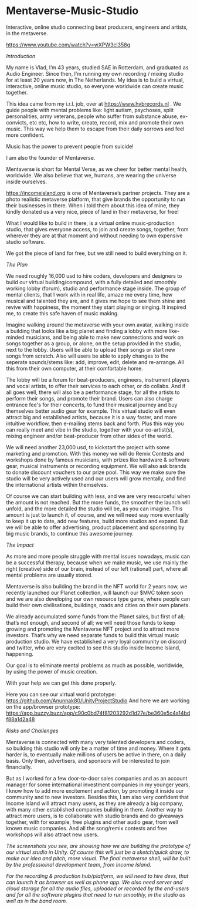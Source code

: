# Mentaverse-Music-Studio
Interactive, online studio connecting beat producers, engineers and artists, in the metaverse.


https://www.youtube.com/watch?v=wXPW3cl358g 


*Introduction*

My name is Vlad, I’m 43 years, studied SAE in Rotterdam, and graduated as Audio Engineer.
Since then, I’m running my own recording / mixing studio for at least 20 years now, in The Netherlands. My idea is to build a virtual, interactive, online music studio, so everyone worldwide can create music together.

This idea came from my i.r.l. job, over at https://www.hvbrecords.nl .
We guide people with mental problems like: light autism, psychoses, split personalities, army veterans, people who suffer from substance abuse, ex-convicts, etc etc, how to write, create, record, mix and promote their own music. This way we help them to escape from their daily sorrows and feel more confident.

Music has the power to prevent people from suicide!

I am also the founder of Mentaverse.

Mentaverse is short for Mental Verse, as we cheer for better mental health, worldwide.
We also believe that we, humans, are wearing the universe inside ourselves.



 


https://incomeisland.org is one of Mentaverse’s partner projects. They are a photo realistic metaverse platform, that give brands the opportunity to run their businesses in there.
When i told them about this idea of mine, they kindly donated us a very nice, piece of land in their metaverse, for free!

What I would like to build in there, is a virtual online music-production studio, that gives everyone access, to join and create songs, together, from wherever they are at that moment and without needing to own expensive studio software.

We got the piece of land for free, but we still need to build everything on it.



 

 

*The Plan*

We need roughly 16,000 usd to hire coders, developers and designers to build our virtual building/compound, with a fully detailed and smoothly working lobby (forum), studio and performance stage inside.
The group of mental clients, that I work with in real life, amaze me every time, how musical and talented they are, and it gives me hope to see them shine and revive with happiness, the moment they start playing or singing. It inspired me, to create this safe haven of music making.

Imagine walking around the metaverse with your own avatar, walking inside a building that looks like a big planet and finding a lobby with more like-minded musicians, and being able to make new connections and work on songs together as a group, or alone, on the setup provided in the studio, next to the lobby.
Users will be able to upload their songs or start new songs from scratch. Also will users be able to apply changes to the seperate sounds/stems like: add, improve, edit, delete and re-arrange.
All this from their own computer, at their comfortable home.

The lobby will be a forum for beat-producers, engineers, instrument players and vocal artists, to offer their services to each other, or do collabs.
And if all goes well, there will also be a performance stage, for all the artists to perform their songs, and promote their brand. Users can also charge entrance fee's for their concerts, to fund their musical journey and buy themselves better audio gear for example.
This virtual studio will even attract big and established artists, because it is a way faster, and more intuitive workflow, then e-mailing stems back and forth. Plus this way you can really meet and vibe in the studio, together with your co-artist(s), mixing engineer and/or beat-producer from other sides of the world.

We will need another 23,000 usd, to kickstart the project with some marketing and promotion.
With this money we will do Remix Contests and workshops done by famous musicians, with prizes like hardware & software gear, musical instruments or recording equipment. We will also ask brands to donate discount vouchers to our prize pool.
This way we make sure the studio will be very actively used and our users will grow mentally, and find the international artists within themselves.


Of course we can start building with less, and we are very resourceful when the amount is not reached. But the more funds, the smoother the launch will unfold, and the more detailed the studio will be, as you can imagine.
This amount is just to launch it, of course, and we will need way more eventually to keep it up to date, add new features, build more studios and expand. But we will be able to offer advertising, product placement and sponsoring by big music brands, to continue this awesome journey.



 


*The Impact*

As more and more people struggle with mental issues nowadays, music can be a successful therapy, because when we make music, we use mainly the right (creative) side of our brain, instead of our left (rational) part, where all mental problems are usually stored.

Mentaverse is also building the brand in the NFT world for 2 years now, we recently launched our Planet collection, will launch our $MVC token soon and we are also developing our own resource type game, where people can build their own civilisations, buildings, roads and cities on their own planets.



We already accumulated some funds from the Planet sales, but first of all; that’s not enough, and second of all; we will need those funds to keep growing and promoting the Mentaverse NFT project and to attract more investors.
That’s why we need separate funds to build this virtual music production studio.
We have established a very loyal community on discord and twitter, who are very excited to see this studio inside Income Island, happening.

Our goal is to eliminate mental problems as much as possible, worldwide, by using the power of music creation.

With your help we can get this done properly.



Here you can see our virtual world prototype:
https://github.com/Anunnak80/UnityProjectStudio 
And here we are working on the app/browser prototype:
https://app.buzzy.buzz/app/c90c0bd74f81203292d1d27e/be360e5c4a14bdf88a1d2a48 
 

 

*Risks and Challenges*

Mentaverse is connected with many very talented developers and coders, so building this studio will only be a matter of time and money. Where it gets harder is, to eventually make millions of users be active in there, on a daily basis. Only then, advertisers, and sponsors will be interested to join financially.

But as I worked for a few door-to-door sales companies and as an account manager for some international investment companies in my younger years, I know how to add more excitement and action, by promoting it inside our community and to new investors. Besides this, I am also very confident that Income Island will attract many users, as they are already a big company, with many other established companies building in there.
Another way to attract more users, is to collaborate with studio brands and do giveaways together, with for example, free plugins and other audio gear, from well known music companies. And all the song/remix contests and free workshops will also attract new users.

*The screenshots you see, are showing how we are building the prototype of our virtual studio in Unity.
Of course this will just be a sketch/quick draw, to make our idea and pitch, more visual.
The final metaverse shell, will be built by the professioinal development team, from Income Island.*

*For the recording & production hub/platform, we will need to hire devs, that can launch it as browser as well as phone app.
We also need server and cloud storage for all the audio files, uploaded or recorded by the end-users and for all the software plugins that need to run smoothly, in the studio as well as in the band room.*
